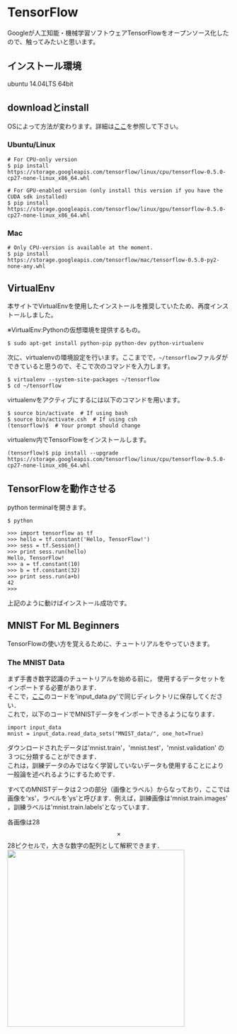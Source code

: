 # TensorFlow
Googleが人工知能・機械学習ソフトウェアTensorFlowをオープンソース化したので、触ってみたいと思います。

## インストール環境
ubuntu 14.04LTS 64bit

## downloadとinstall
OSによって方法が変わります。詳細は[ここ](http://tensorflow.org/get_started/os_setup.md)を参照して下さい。
### Ubuntu/Linux
```
# For CPU-only version
$ pip install https://storage.googleapis.com/tensorflow/linux/cpu/tensorflow-0.5.0-cp27-none-linux_x86_64.whl

# For GPU-enabled version (only install this version if you have the CUDA sdk installed)
$ pip install https://storage.googleapis.com/tensorflow/linux/gpu/tensorflow-0.5.0-cp27-none-linux_x86_64.whl
```

### Mac
```
# Only CPU-version is available at the moment.
$ pip install https://storage.googleapis.com/tensorflow/mac/tensorflow-0.5.0-py2-none-any.whl
```

## VirtualEnv
本サイトでVirtualEnvを使用したインストールを推奨していたため、再度インストールしました。

※VirtualEnv:Pythonの仮想環境を提供するもの。
```
$ sudo apt-get install python-pip python-dev python-virtualenv
```

次に、virtualenvの環境設定を行います。ここまでで，`~/tensorflow`ファルダができていると思うので、そこで次のコマンドを入力します。
```
$ virtualenv --system-site-packages ~/tensorflow
$ cd ~/tensorflow
```

virtualenvをアクティブにするには以下のコマンドを用います。
```
$ source bin/activate  # If using bash
$ source bin/activate.csh  # If using csh
(tensorflow)$  # Your prompt should change
```

virtualenv内でTensorFlowをインストールします。
```
(tensorflow)$ pip install --upgrade https://storage.googleapis.com/tensorflow/linux/cpu/tensorflow-0.5.0-cp27-none-linux_x86_64.whl
```

## TensorFlowを動作させる
python terminalを開きます。
```
$ python

>>> import tensorflow as tf
>>> hello = tf.constant('Hello, TensorFlow!')
>>> sess = tf.Session()
>>> print sess.run(hello)
Hello, TensorFlow!
>>> a = tf.constant(10)
>>> b = tf.constant(32)
>>> print sess.run(a+b)
42
>>>
```
上記のように動けばインストール成功です。

## MNIST For ML Beginners
TensorFlowの使い方を覚えるために、チュートリアルをやっていきます。

### The MNIST Data
まず手書き数字認識のチュートリアルを始める前に，
使用するデータセットをインポートする必要があります．  
そこで，[ここ](https://github.com/tensorflow/tensorflow/blob/r0.7/tensorflow/examples/tutorials/mnist/input_data.py)のコードを'input_data.py'で同じディレクトリに保存してください．  
これで，以下のコードでMNISTデータをインポートできるようになります．
```
import input_data
mnist = input_data.read_data_sets("MNIST_data/", one_hot=True)
```
ダウンロードされたデータは'mnist.train'，'mnist.test'，'mnist.validation'
の３つに分類することができます．  
これは，訓練データのみではなく学習していないデータも使用することにより
一般論を述べれるようにするためです．

すべてのMNISTデータは２つの部分（画像とラベル）からなっており，ここでは
画像を'xs'，ラベルを'ys'と呼びます．例えば，訓練画像は'mnist.train.images'
，訓練ラベルは'mnist.train.labels'となっています．

各画像は28$$\times$$28ピクセルで，大きな数字の配列として解釈できます．
<img src="https://www.tensorflow.org/versions/master/images/MNIST-Matrix.png" width="400px">
